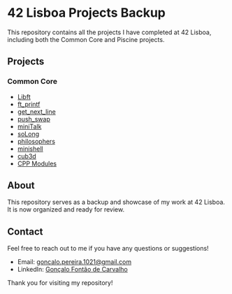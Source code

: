 # 42 Lisboa Projects Backup

This repository contains all the projects I have completed at 42 Lisboa, including both the Common Core and Piscine projects.

## Projects

### Common Core
- [Libft](https://github.com/goncalo1021pt/42lisboa/tree/main/commoncore/libft)
- [ft_printf](https://github.com/goncalo1021pt/42lisboa/tree/main/commoncore/ft_printf)
- [get_next_line](https://github.com/goncalo1021pt/42lisboa/tree/main/commoncore/get_next_line)
- [push_swap](https://github.com/goncalo1021pt/42lisboa/tree/main/commoncore/push_swap)
- [miniTalk](https://github.com/goncalo1021pt/42lisboa/tree/main/commoncore/minitalk)
- [soLong](https://github.com/goncalo1021pt/42lisboa/tree/main/commoncore/so_long)
- [philosophers](https://github.com/goncalo1021pt/42lisboa/tree/main/commoncore/philosophers)
- [minishell](https://github.com/goncalo1021pt/Minishell)
- [cub3d](https://github.com/goncalo1021pt/cub3d)
- [CPP Modules](https://github.com/goncalo1021pt/42lisboa/tree/main/commoncore/cpp)

## About

This repository serves as a backup and showcase of my work at 42 Lisboa. It is now organized and ready for review.

## Contact

Feel free to reach out to me if you have any questions or suggestions!

- Email: goncalo.pereira.1021@gmail.com
- LinkedIn: [Gonçalo Fontão de Carvalho](https://www.linkedin.com/in/goncalo-fontão-de-carvalho-3a5080187/)

Thank you for visiting my repository!
